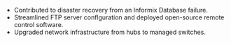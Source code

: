 - Contributed to disaster recovery from an Informix Database failure.
- Streamlined FTP server conflguration and deployed open-source remote control software.
-  Upgraded network infrastructure from hubs to managed switches.

